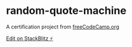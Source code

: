 # random-quote-machine

A certification project from [freeCodeCamp.org][1]

[Edit on StackBlitz ⚡️][2]

[1]: https://www.freecodecamp.org
[2]: https://stackblitz.com/edit/stackblitz-starters-sb3pqr
